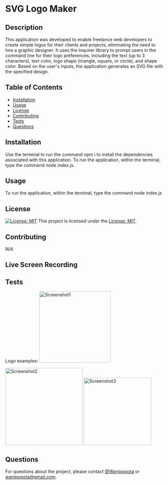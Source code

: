 # SVG Logo Maker
  
  ## Description
  This application was developed to enable freelance web developers to create simple logos for their clients and projects, eliminating the need to hire a graphic designer. It uses the Inquirer library to prompt users in the command line for their logo preferences, including the text (up to 3 characters), text color, logo shape (triangle, square, or circle), and shape color. Based on the user's inputs, the application generates an SVG file with the specified design.
  
  ## Table of Contents
  - [Installation](#installation)
  - [Usage](#usage)
  - [License](#license)
  - [Contributing](#contributing)
  - [Tests](#tests)
  - [Questions](#questions)
  
  ## Installation
  Use the terminal to run the command npm i to install the dependencies associated with this application. To run the application, within the terminal, type the command node index.js.
  
  ## Usage
  To run the application, within the terminal, type the command node index.js
  
  ## License
  [![License: MIT](https://img.shields.io/badge/License-MIT-yellow.svg)](https://opensource.org/licenses/MIT)
  This project is licensed under the [License: MIT](https://opensource.org/licenses/MIT).
  
  ## Contributing
  N/A

  ## Live Screen Recording 
  
  ## Tests
  Logo examples:
  <img width="226" alt="Screenshot1" src="https://github.com/Wanipopota/svg-logo-maker/assets/163935215/a18aa89f-e846-4097-96d5-2b301158f545.png">

  <img width="245" alt="Screenshot2" src="https://github.com/Wanipopota/svg-logo-maker/assets/163935215/c5f6e797-0383-4427-b026-e7315f5cd644.png">

  <img width="214" alt="Screenshot3" src="https://github.com/Wanipopota/svg-logo-maker/assets/163935215/c049bb41-71fb-4a6b-8f9c-a2bcba8b195a.png">
 
  ## Questions
  For questions about the project, please contact [@Wanipopota](https://github.com/Wanipopota) or wanipopota@gmail.com.
  

